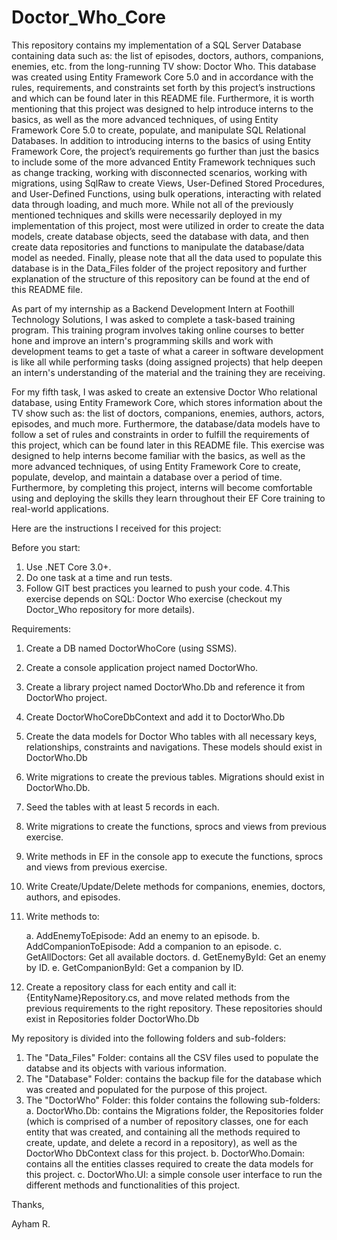 # Doctor_Who_Core

This repository contains my implementation of a SQL Server Database containing data such as: the list of episodes, doctors, authors, companions, enemies, etc. from the long-running TV show: Doctor Who. This database was created using Entity Framework Core 5.0 and in accordance with the rules, requirements, and constraints set forth by this project’s instructions and which can be found later in this README file. Furthermore, it is worth mentioning that this project was designed to help introduce interns to the basics, as well as the more advanced techniques, of using Entity Framework Core 5.0 to create, populate, and manipulate SQL Relational Databases. In addition to introducing interns to the basics of using Entity Framework Core, the project’s requirements go further than just the basics to include some of the more advanced Entity Framework techniques such as change tracking, working with disconnected scenarios, working with migrations, using SqlRaw to create Views, User-Defined Stored Procedures, and User-Defined Functions, using bulk operations, interacting with related data through loading, and much more. While not all of the previously mentioned techniques and skills were necessarily deployed in my implementation of this project, most were utilized in order to create the data models, create database objects, seed the database with data, and then create data repositories and functions to manipulate the database/data model as needed. Finally, please note that all the data used to populate this database is in the Data_Files folder of the project repository and further explanation of the structure of this repository can be found at the end of this README file.

As part of my internship as a Backend Development Intern at Foothill Technology Solutions, I was asked to complete a task-based training program. This training program involves taking online courses to better hone and improve an intern's programming skills and work with development teams to get a taste of what a career in software development is like all while performing tasks (doing assigned projects) that help deepen an intern's understanding of the material and the training they are receiving.

For my fifth task, I was asked to create an extensive Doctor Who relational database, using Entity Framework Core, which stores information about the TV show such as: the list of doctors, companions, enemies, authors, actors, episodes, and much more. Furthermore, the database/data models have to follow a set of rules and constraints in order to fulfill the requirements of this project, which can be found later in this README file. This exercise was designed to help interns become familiar with the basics, as well as the more advanced techniques, of using Entity Framework Core to create, populate, develop, and maintain a database over a period of time. Furthermore, by completing this project, interns will become comfortable using and deploying the skills they learn throughout their EF Core training to real-world applications. 

Here are the instructions I received for this project:

Before you start:
1. Use .NET Core 3.0+.
2. Do one task at a time and run tests.
3. Follow GIT best practices you learned to push your code.
4.This exercise depends on SQL: Doctor Who exercise (checkout my Doctor_Who repository for more details).

Requirements:
1. Create a DB named DoctorWhoCore (using SSMS).

2. Create a console application project named DoctorWho.

3. Create a library project named DoctorWho.Db and reference it from DoctorWho project.

4. Create DoctorWhoCoreDbContext and add it to DoctorWho.Db

5. Create the data models for Doctor Who tables with all necessary keys, relationships, constraints and navigations. These models should exist in DoctorWho.Db

6. Write migrations to create the previous tables. Migrations should exist in DoctorWho.Db.

7. Seed the tables with at least 5 records in each.

8. Write migrations to create the functions, sprocs and views from previous exercise.

9. Write methods in EF in the console app to execute the functions, sprocs and views from previous exercise.

10. Write Create/Update/Delete methods for companions, enemies, doctors, authors, and episodes.

11. Write methods to:

	a. AddEnemyToEpisode: Add an enemy to an episode.
	b. AddCompanionToEpisode: Add a companion to an episode.
	c. GetAllDoctors: Get all available doctors.
	d. GetEnemyById: Get an enemy by ID.
	e. GetCompanionById: Get a companion by ID.

12. Create a repository class for each entity and call it: {EntityName}Repository.cs, and move related methods from the previous requirements to the right repository. These repositories should exist in Repositories folder DoctorWho.Db

My repository is divided into the following folders and sub-folders:
1. The "Data_Files" Folder: contains all the CSV files used to populate the databse and its objects with various information.
2. The "Database" Folder: contains the backup file for the database which was created and populated for the purpose of this project.
3. The "DoctorWho" Folder: this folder contains the following sub-folders:
	a. DoctorWho.Db: contains the Migrations folder, the Repositories folder (which is comprised of a number of repository classes, one for each entity that was created, and containing all the methods required to create, update, and delete a record in a repository), as well as the DoctorWho DbContext class for this project.
	b. DoctorWho.Domain: contains all the entities classes required to create the data models for this project.
	c. DoctorWho.UI: a simple console user interface to run the different methods and functionalities of this project.

Thanks,

Ayham R.